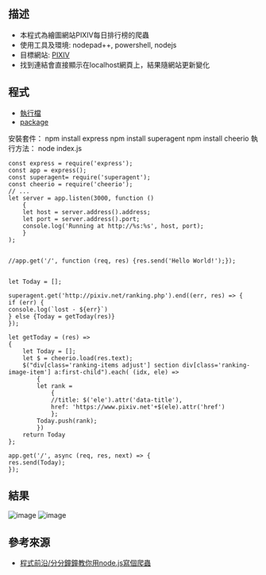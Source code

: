 ## 描述 
* 本程式為繪圖網站PIXIV每日排行榜的爬蟲
* 使用工具及環境: nodepad++, powershell, nodejs
* 目標網站: [PIXIV](http://pixiv.net/ranking.php)
* 找到連結會直接顯示在localhost網頁上，結果隨網站更新變化

## 程式
* [執行檔](https://github.com/st741963456/crawer/blob/main/index.js)
* [package]()

安裝套件： npm install express
		npm install superagent
		npm install cheerio
執行方法： node index.js

```
const express = require('express');
const app = express();
const superagent= require('superagent');
const cheerio = require('cheerio');
// ...
let server = app.listen(3000, function () 
	{
	let host = server.address().address;
	let port = server.address().port;
	console.log('Running at http://%s:%s', host, port);
	}
);


//app.get('/', function (req, res) {res.send('Hello World!');});


let Today = [];

superagent.get('http://pixiv.net/ranking.php').end((err, res) => {
if (err) {
console.log(`lost - ${err}`)
} else {Today = getToday(res)}
});

let getToday = (res) => 
{
	let Today = [];
	let $ = cheerio.load(res.text);
	$("div[class='ranking-items adjust'] section div[class='ranking-image-item'] a:first-child").each( (idx, ele) =>
		{
		let rank = 
			{
			//title: $('ele').attr('data-title'),
			href: 'https://www.pixiv.net'+$(ele).attr('href')
			};
		Today.push(rank);
		})
	return Today
};

app.get('/', async (req, res, next) => {
res.send(Today);
});
```

## 結果
![image](https://user-images.githubusercontent.com/36965820/104821685-8b38b000-5878-11eb-8688-6294a9302a1f.png)
![image](https://user-images.githubusercontent.com/36965820/104821795-47927600-5879-11eb-8cb0-870ceedb9b5a.png)

## 參考來源
* [程式前沿/分分鐘鐘教你用node.js寫個爬蟲](https://codertw.com/ios/20272/)